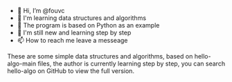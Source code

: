 - 👋 Hi, I’m @fouvc
- 👀 I'm learning data structures and algorithms
- 🌱 The program is based on Python as an example
- 💞️ I'm still new and learning step by step
- 📫 How to reach me leave a messeage
  

These are some simple data structures and algorithms, based on hello-algo-main files, 
the author is currently learning step by step, you can search hello-algo on GitHub to view the full version.
